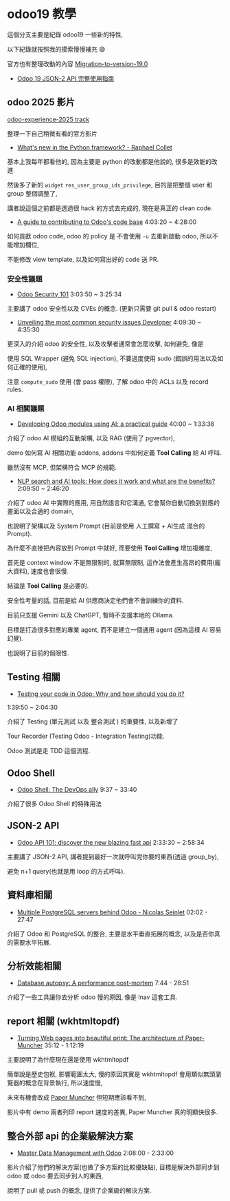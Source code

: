 # odoo19 教學

這個分支主要是紀錄 odoo19 一些新的特性,

以下紀錄就按照我的摸索慢慢補充 :smile:

官方也有整理改動的內容 [Migration-to-version-19.0](https://github.com/OCA/maintainer-tools/wiki/Migration-to-version-19.0)

- [Odoo 19 JSON-2 API 完整使用指南](odoo-json2-client)

## odoo 2025 影片

[odoo-experience-2025 track](https://www.odoo.com/event/odoo-experience-2025-6601/track)

整理一下自己稍微有看的官方影片

- [What's new in the Python framework? - Raphael Collet](https://www.youtube.com/watch?v=mvK6ZM_PTZU&list=PL1-aSABtP6ADR0TO3dNYuSBbuRJPHcF_l)

基本上我每年都看他的, 因為主要是 python 的改動都是他說的, 很多是效能的改進.

然後多了新的 `widget` `res_user_group_ids_privilege`, 目的是把整個 user 和 group 整個調整了,

講者說這個之前都是透過很 hack 的方式去完成的, 現在是真正的 clean code.

- [A guide to contributing to Odoo's code base](https://www.youtube.com/watch?v=CgKvr_OUGTY&list=PL1-aSABtP6ADR0TO3dNYuSBbuRJPHcF_l) 4:03:20 ~ 4:28:00

如何貢獻 odoo code, odoo 的 policy 是 不會使用 `-u` 去重新啟動 odoo, 所以不能增加欄位,

不能修改 view template, 以及如何寫出好的 code 送 PR.

### 安全性議題

- [Odoo Security 101](https://www.youtube.com/watch?v=CgKvr_OUGTY&list=PL1-aSABtP6ADR0TO3dNYuSBbuRJPHcF_l) 3:03:50 ~ 3:25:34

主要講了 odoo 安全性以及 CVEs 的概念. (更新只需要 git pull & odoo restart)

- [Unveiling the most common security issues Developer](https://www.youtube.com/watch?v=HZ7-GqQMDIM&list=PL1-aSABtP6ADR0TO3dNYuSBbuRJPHcF_l) 4:09:30 ~ 4:35:30

更深入的介紹 odoo 的安全性, 以及攻擊者通常會怎麼攻擊, 如何避免, 像是

使用 SQL Wrapper (避免 SQL injection), 不要過度使用 sudo (錯誤的用法以及如何正確的使用),

注意 `compute_sudo` 使用 (會 pass 權限), 了解 odoo 中的 ACLs 以及 record rules.

### AI 相關議題

- [Developing Odoo modules using AI: a practical guide](https://www.youtube.com/watch?v=HZ7-GqQMDIM&list=PL1-aSABtP6ADR0TO3dNYuSBbuRJPHcF_l) 40:00 ~ 1:33:38

介紹了 odoo AI 模組的互動架構, 以及 RAG (使用了 pgvector),

demo 如何寫 AI 相關功能 addons, addons 中如何定義 **Tool Calling** 給 AI 呼叫.

雖然沒有 MCP, 但架構符合 MCP 的規範.

- [NLP search and AI tools: How does it work and what are the benefits?](https://www.youtube.com/watch?v=HZ7-GqQMDIM&list=PL1-aSABtP6ADR0TO3dNYuSBbuRJPHcF_l) 2:09:50 ~ 2:46:20

介紹了 odoo AI 中實際的應用, 用自然語言和它溝通, 它會幫你自動切換到對應的畫面以及合適的 domain,

也說明了架構以及 System Prompt (目前是使用 人工撰寫 + AI生成 混合的 Prompt).

為什麼不直接把內容放到 Prompt 中就好, 而要使用 **Tool Calling** 增加複雜度,

首先是 context window 不是無限制的, 就算無限制, 這作法會產生高昂的費用(龐大資料), 速度也會很慢.

結論是 **Tool Calling** 是必要的.

安全性考量的話, 目前是給 AI 供應商決定他們會不會訓練你的資料.

目前只支援 Gemini 以及 ChatGPT, 暫時不支援本地的 Ollama.

目標是打造很多對應的專業 agent, 而不是建立一個通用 agent (因為這樣 AI 容易幻覺).

也說明了目前的侷限性.

## Testing 相關

- [Testing your code in Odoo: Why and how should you do it?](https://www.youtube.com/watch?v=HZ7-GqQMDIM&list=PL1-aSABtP6ADR0TO3dNYuSBbuRJPHcF_l)

1:39:50 ~ 2:04:30

介紹了 Testing (單元測試 以及 整合測試 ) 的重要性, 以及新增了

Tour Recorder (Testing Odoo - Integration Testing)功能.

Odoo 測試是走 TDD 這個流程.

## Odoo Shell

- [Odoo Shell: The DevOps ally](https://www.youtube.com/watch?v=HZ7-GqQMDIM&list=PL1-aSABtP6ADR0TO3dNYuSBbuRJPHcF_l) 9:37 ~ 33:40

介紹了很多 Odoo Shell 的特殊用法

## JSON-2 API

- [Odoo API 101: discover the new blazing fast api](https://www.youtube.com/watch?v=CgKvr_OUGTY&list=PL1-aSABtP6ADR0TO3dNYuSBbuRJPHcF_l) 2:33:30 ~ 2:58:34

主要講了 JSON-2 API, 講者提到最好一次就呼叫完你要的東西(透過 group_by),

避免 n+1 query(也就是用 loop 的方式呼叫).

## 資料庫相關

- [Multiple PostgreSQL servers behind Odoo - Nicolas Seinlet](https://www.youtube.com/watch?v=CpW8JKRmrpk&list=PL1-aSABtP6ADR0TO3dNYuSBbuRJPHcF_l) 02:02 - 27:47

介紹了 Odoo 和 PostgreSQL 的整合, 主要是水平垂直拓展的概念, 以及是否你真的需要水平拓展.

## 分析效能相關

- [Database autopsy: A performance post-mortem](https://www.youtube.com/watch?v=pLOrvovZ9uM&list=PL1-aSABtP6ADR0TO3dNYuSBbuRJPHcF_l) 7:44 - 28:51

介紹了一些工具讓你去分析 odoo 慢的原因, 像是 lnav 這套工具.

## report 相關 (wkhtmltopdf)

- [Turning Web pages into beautiful print: The architecture of Paper-Muncher](https://www.youtube.com/watch?v=pLOrvovZ9uM&list=PL1-aSABtP6ADR0TO3dNYuSBbuRJPHcF_l) 35:12 - 1:12:19

主要說明了為什麼現在還是使用 wkhtmltopdf

簡單說是歷史包袱, 影響範圍太大, 慢的原因其實是 wkhtmltopdf 會用類似無頭瀏覽器的概念在背景執行, 所以速度慢,

未來有機會改成 [Paper Muncher](https://github.com/odoo/paper-muncher) 但短期應該看不到,

影片中有 demo 兩者列印 report 速度的差異, Paper Muncher 真的明顯快很多.

## 整合外部 api 的企業級解決方案

- [Master Data Management with Odoo](https://www.youtube.com/watch?v=grAde7g_tso&list=PL1-aSABtP6ADR0TO3dNYuSBbuRJPHcF_l) 2:08:00 - 2:33:00

影片介紹了他們的解決方案(也做了多方案的比較優缺點), 目標是解決外部同步到 odoo 或 odoo 要去同步別人的東西,

說明了 pull 或 push 的概念, 提供了企業級的解決方案.
